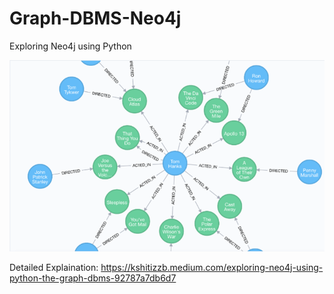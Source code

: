 # Graph-DBMS-Neo4j
Exploring Neo4j using Python

![High Level Flow](https://github.com/KshitizzB/Graph-DBMS-Neo4j/blob/main/image.png?raw=true)

Detailed Explaination: https://kshitizzb.medium.com/exploring-neo4j-using-python-the-graph-dbms-92787a7db6d7
